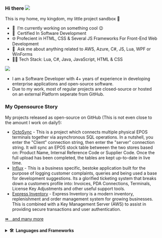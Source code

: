 ### Hi there <a href="http://www.Joelwoods.uk/"><img src="https://media.giphy.com/media/hvRJCLFzcasrR4ia7z/giphy.gif" width="25px"></a>
This is my home, my kingdom, my little project sandbox :rofl:

- 🔭 &nbsp;I’m currently working on something cool :wink:
- 🌱 &nbsp;Certified In Software Development
- 🌐 Profecient in HTML, CSS & Several JS Frameworks For Front-End Web Development
- 💬 &nbsp;Ask me about anything related to AWS, Azure, C#, JS, Lua, WPF or WinForms
- 👨‍💻 Tech Stack: Lua, C#, Java, JavaScript, HTML & CSS

![](https://komarev.com/ghpvc/?username=apollostudios0&color=dc143c)

- I am a Software Developer with 4+ years of experience in developing enterprise applications and open-source software.
- Due to my work, most of regular projects are closed-source or hosted on an external Platform seperate from GitHub.

### My Opensource Story
My projects released as open-source on GitHub (This is not even close to the amount I work on daily!):
- [OctoSync](https://github.com/NebulaFX/OctoSync) - This is a project which connects multiple physical EPOS terminals together via asynchronous SQL operations. In a nutshell, you enter the "Client" connection string, then enter the "server" connection string. It will sync an EPOS stock table betweeen the two stores based on: Product Name, Internal Reference Code or Supplier Code. Once the full upload has been completed, the tables are kept up-to-date in live time.
- [Influx](https://github.com/NebulaFX/PremierEPOS_InfluxTicketing) - This is a business specific, bestoke application built for the purpose of logging customer complaints, queries and being used a base for development suggestions. Its a glorified ticketing system that breaks down a customers profile into: Invoices, PDA Connections, Terminals, License Key Adjustments and other useful support tools.
-  [Express Inventory](https://github.com/NebulaFX/-In-Dev-Express-Inventory) - Express Inventory is a modern inventory, replenishment and order management system for growing businesses. This is combined with a Key Management Server (AWS) to assist in providing secure transactions and user authentication.

[⏩ &nbsp; and many more](https://github.com/NebulaFX?tab=repositories) 

<details>
  <summary><b>🛠️&nbsp;&nbsp;Languages&nbsp;and&nbsp;Frameworks&nbsp;</b></summary>
  <br/>
  <p align="left"> <a href="https://expressjs.com/" target="_blank"> <img src="https://w7.pngwing.com/pngs/925/447/png-transparent-express-js-node-js-javascript-mongodb-node-js-text-trademark-logo.png" alt="express" width="40" height="40"/> </a> <a href="https://cordova.apache.org/" target="_blank"> <a href="https://docs.microsoft.com/en-us/dotnet/csharp/" target="_blank"> <img src="https://pluralsight.imgix.net/paths/path-icons/csharp-e7b8fcd4ce.png" alt="c#" width="40" height="40"/> <a href="https://www.javascript.com/" target="_blank"> <img src="https://raw.githubusercontent.com/devicons/devicon/2ae2a900d2f041da66e950e4d48052658d850630/icons/javascript/javascript-plain.svg" alt="js" width="40" height="40"/> <a href="https://nodejs.org/en/" target="_blank"> <img src="https://pluralsight2.imgix.net/paths/images/nodejs-45adbe594d.png" alt="node" width="40" height="40"/></a>
</details>
